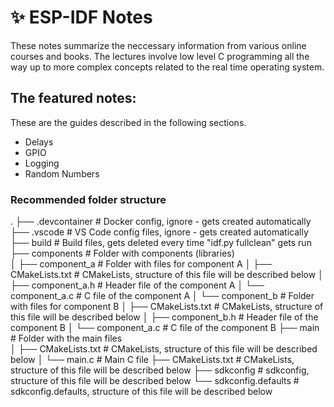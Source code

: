# ✨ ESP-IDF Notes
These notes summarize the neccessary information from various online courses and books. The lectures involve low level C programming all the way up to more complex concepts related to the real time operating system.

## The featured notes:
These are the guides described in the following sections.
* Delays
* GPIO
* Logging
* Random Numbers

### Recommended folder structure
.
├── .devcontainer            # Docker config, ignore - gets created automatically
├── .vscode                  # VS Code config files, ignore - gets created automatically
├── build                    # Build files, gets deleted every time "idf.py fullclean" gets run
├── components               # Folder with components (libraries)      
│   ├── component_a          # Folder with files for component A
│       ├── CMakeLists.txt   # CMakeLists, structure of this file will be described below
│       ├── component_a.h    # Header file of the component A
│       └── component_a.c    # C file of the component A
│   └── component_b          # Folder with files for component B
│       ├── CMakeLists.txt   # CMakeLists, structure of this file will be described below
│       ├── component_b.h    # Header file of the component B
│       └── component_a.c    # C file of the component B
├── main                     # Folder with the main files  
│   ├── CMakeLists.txt       # CMakeLists, structure of this file will be described below
│   └── main.c               # Main C file
├── CMakeLists.txt           # CMakeLists, structure of this file will be described below
├── sdkconfig                # sdkconfig, structure of this file will be described below
└── sdkconfig.defaults       # sdkconfig.defaults, structure of this file will be described below



